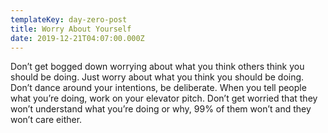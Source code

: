 ```yaml
---
templateKey: day-zero-post
title: Worry About Yourself
date: 2019-12-21T04:07:00.000Z
---
```

Don’t get bogged down worrying about what you think others think you should be doing. Just worry about what you think you should be doing. Don’t dance around your intentions, be deliberate. When you tell people what you’re doing, work on your elevator pitch. Don’t get worried that they won’t understand what you’re doing or why, 99% of them won’t and they won’t care either.
